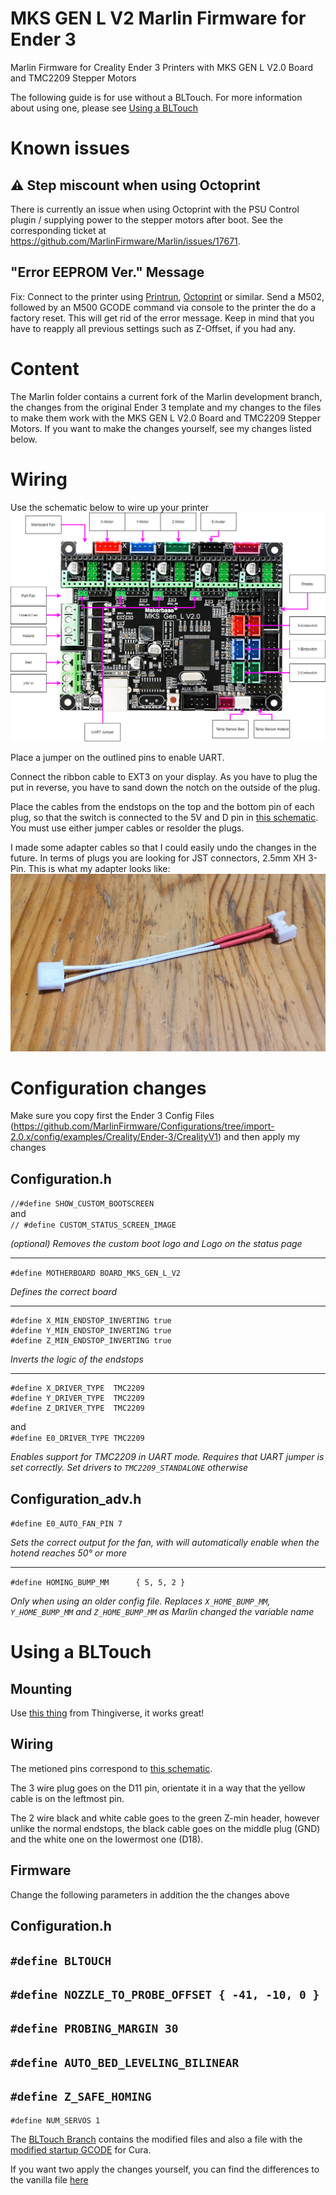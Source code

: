 # MKS GEN L V2 Marlin Firmware for Ender 3
Marlin Firmware for Creality Ender 3 Printers with MKS GEN L V2.0 Board and TMC2209 Stepper Motors

The following guide is for use without a BLTouch. For more information about using one, please see [Using a BLTouch](#using-a-bltouch)

# Known issues
## :warning: Step miscount when using Octoprint
There is currently an issue when using Octoprint with the PSU Control plugin / supplying power to the stepper motors after boot. See the corresponding ticket at https://github.com/MarlinFirmware/Marlin/issues/17671.

## "Error EEPROM Ver." Message
Fix: Connect to the printer using [Printrun](https://www.pronterface.com/), [Octoprint](https://octoprint.org/) or similar. Send a M502, followed by an M500 GCODE command via console to the printer the do a factory reset. This will get rid of the error message. Keep in mind that you have to reapply all previous settings such as Z-Offset, if you had any.

# Content
The Marlin folder contains a current fork of the Marlin development branch, the changes from the original Ender 3 template and my changes to the files to make them work with the MKS GEN L V2.0 Board and TMC2209 Stepper Motors. If you want to make the changes yourself, see my changes listed below.

# Wiring
Use the schematic below to wire up your printer
![Schematic](https://github.com/MasterPuffin/MKS-GEN-L-V2-Marlin-Firmware-for-Ender-3/blob/master/Schematic.png?raw=true)

Place a jumper on the outlined pins to enable UART.

Connect the ribbon cable to EXT3 on your display. As you have to plug the put in reverse, you have to sand down the notch on the outside of the plug.

Place the cables from the endstops on the top and the bottom pin of each plug, so that the switch is connected to the 5V and D pin in [this schematic](https://github.com/makerbase-mks/MKS-GEN_L/blob/master/hardware/MKS%20Gen_L%20V2.0_001/MKS%20Gen_L%20V2.0_001%20PIN.pdf). You must use either jumper cables or resolder the plugs.

I made some adapter cables so that I could easily undo the changes in the future. In terms of plugs you are looking for JST connectors, 2.5mm XH 3-Pin. This is what my adapter looks like:
![Adapter](https://github.com/MasterPuffin/MKS-GEN-L-V2-Marlin-Firmware-for-Ender-3/blob/master/adapter_cable.jpg?raw=true)

# Configuration changes
Make sure you copy first the Ender 3 Config Files (https://github.com/MarlinFirmware/Configurations/tree/import-2.0.x/config/examples/Creality/Ender-3/CrealityV1) and then apply my changes

## Configuration.h

`//#define SHOW_CUSTOM_BOOTSCREEN`  
and  
`// #define CUSTOM_STATUS_SCREEN_IMAGE`

*(optional) Removes the custom boot logo and Logo on the status page*

---
`#define MOTHERBOARD BOARD_MKS_GEN_L_V2`

*Defines the correct board*

---
```
#define X_MIN_ENDSTOP_INVERTING true
#define Y_MIN_ENDSTOP_INVERTING true
#define Z_MIN_ENDSTOP_INVERTING true
```

*Inverts the logic of the endstops*

---
```
#define X_DRIVER_TYPE  TMC2209
#define Y_DRIVER_TYPE  TMC2209
#define Z_DRIVER_TYPE  TMC2209
```  
and  
`#define E0_DRIVER_TYPE TMC2209`

*Enables support for TMC2209 in UART mode. Requires that UART jumper is set correctly. Set drivers to `TMC2209_STANDALONE` otherwise*


## Configuration_adv.h
`#define E0_AUTO_FAN_PIN 7`

*Sets the correct output for the fan, with will automatically enable when the hotend reaches 50° or more*

---
`#define HOMING_BUMP_MM      { 5, 5, 2 } `

*Only when using an older config file. Replaces `X_HOME_BUMP_MM`, `Y_HOME_BUMP_MM` and `Z_HOME_BUMP_MM` as Marlin changed the variable name*

# Using a BLTouch
## Mounting
Use [this thing](https://www.thingiverse.com/thing:3003725) from Thingiverse, it works great!

## Wiring
The metioned pins correspond to [this schematic](https://github.com/makerbase-mks/MKS-GEN_L/blob/master/hardware/MKS%20Gen_L%20V2.0_001/MKS%20Gen_L%20V2.0_001%20PIN.pdf).

The 3 wire plug goes on the D11 pin, orientate it in a way that the yellow cable is on the leftmost pin.

The 2 wire black and white cable goes to the green Z-min header, however unlike the normal endstops, the black cable goes on the middle plug (GND) and the white one on the lowermost one (D18).

## Firmware
Change the following parameters in addition the the changes above

## Configuration.h
`#define BLTOUCH`
---
`#define NOZZLE_TO_PROBE_OFFSET { -41, -10, 0 }`
---
`#define PROBING_MARGIN 30`
---
`#define AUTO_BED_LEVELING_BILINEAR`
---
`#define Z_SAFE_HOMING`
---
`#define NUM_SERVOS 1`


The [BLTouch Branch](https://github.com/MasterPuffin/MKS-GEN-L-V2-Marlin-Firmware-for-Ender-3/tree/BLTouch) contains the modified files and also a file with the [modified startup GCODE](https://github.com/MasterPuffin/MKS-GEN-L-V2-Marlin-Firmware-for-Ender-3/blob/BLTouch/cura_abl_settings.txt) for Cura.

If you want two apply the changes yourself, you can find the differences to the vanilla file [here](https://github.com/MasterPuffin/MKS-GEN-L-V2-Marlin-Firmware-for-Ender-3/compare/BLTouch)
